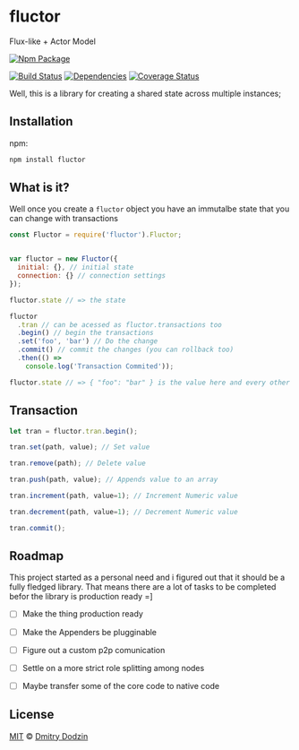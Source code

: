 # fluctor
Flux-like + Actor Model

[![Npm Package](https://nodei.co/npm/fluctor.png?downloads=true&stars=true)](https://www.npmjs.com/package/fluctor)

[![Build Status](https://travis-ci.org/DmitryDodzin/fluctor.svg?branch=master)](https://travis-ci.org/DmitryDodzin/fluctor) [![Dependencies](http://david-dm.org/DmitryDodzin/fluctor.svg)](http://david-dm.org/DmitryDodzin/fluctor) [![Coverage Status](https://coveralls.io/repos/github/DmitryDodzin/fluctor/badge.svg?branch=master)](https://coveralls.io/github/DmitryDodzin/fluctor?branch=master)

Well, this is a library for creating a shared state across multiple instances;

## Installation

npm:



```bash
npm install fluctor
```


## What is it?

Well once you create a ```fluctor``` object you have an immutalbe state that you can change with transactions

```javascript
const Fluctor = require('fluctor').Fluctor;


var fluctor = new Fluctor({
  initial: {}, // initial state
  connection: {} // connection settings
});

fluctor.state // => the state

fluctor
  .tran // can be acessed as fluctor.transactions too
  .begin() // begin the transactions
  .set('foo', 'bar') // Do the change
  .commit() // commit the changes (you can rollback too)
  .then(() => 
    console.log('Transaction Commited'));

fluctor.state // => { "foo": "bar" } is the value here and every other server
```

## Transaction

```javascript
let tran = fluctor.tran.begin();

tran.set(path, value); // Set value

tran.remove(path); // Delete value

tran.push(path, value); // Appends value to an array

tran.increment(path, value=1); // Increment Numeric value

tran.decrement(path, value=1); // Decrement Numeric value

tran.commit();

```


## Roadmap
This project started as a personal need and i figured out that it should be a fully fledged library. That means there are a lot of tasks to be completed befor the library is production ready =]

- [ ] Make the thing production ready
- [ ] Make the Appenders be plugginable
- [ ] Figure out a custom p2p comunication
- [ ] Settle on a more strict role splitting among nodes
- [ ] Maybe transfer some of the core code to native code


## License

[MIT][license] © [Dmitry Dodzin][author]


[license]: LICENSE

[author]: https://github.com/DmitryDodzin
